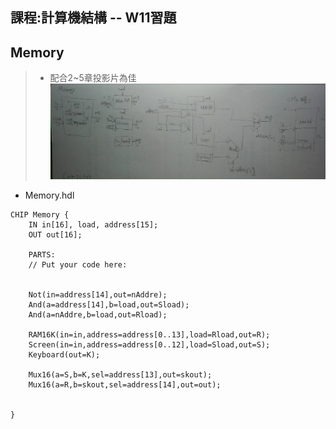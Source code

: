 ## 課程:計算機結構 -- W11習題

## Memory
>* 配合2~5章投影片為佳
![image](https://github.com/AIONLin/co109a/blob/master/Pics/WeeK11_Memory/Memory.jpg)
* Memory.hdl
<pre><code>CHIP Memory {
    IN in[16], load, address[15];
    OUT out[16];

    PARTS:
    // Put your code here:


    Not(in=address[14],out=nAddre);
    And(a=address[14],b=load,out=Sload);
    And(a=nAddre,b=load,out=Rload);

    RAM16K(in=in,address=address[0..13],load=Rload,out=R);
    Screen(in=in,address=address[0..12],load=Sload,out=S);
    Keyboard(out=K);

    Mux16(a=S,b=K,sel=address[13],out=skout);
    Mux16(a=R,b=skout,sel=address[14],out=out);


}</code></pre>

